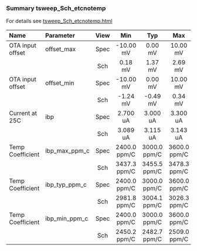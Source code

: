 ### Summary tsweep_Sch_etcnotemp

For details see <a href='tsweep_Sch_etcnotemp.html'>tsweep_Sch_etcnotemp.html</a>

|**Name**|**Parameter**|**View**|**Min** | **Typ** | **Max**|
|:---|:---|:---:|:---:|:---:|:---:|
|OTA input offset|offset\_max | Spec | -10.00 mV | 0.00 mV | 10.00 mV |
| | | Sch|0.18 mV | 1.37 mV | 2.69 mV |
|OTA input offset|offset\_min | Spec | -10.00 mV | 0.00 mV | 10.00 mV |
| | | Sch|-1.24 mV | -0.49 mV | 0.34 mV |
|Current at 25C|ibp | Spec | 2.700 uA | 3.000 uA | 3.300 uA |
| | | Sch|3.089 uA | 3.115 uA | 3.143 uA |
|Temp Coefficient|ibp\_max\_ppm\_c | Spec | 2400.0 ppm/C | 3000.0 ppm/C | 3600.0 ppm/C |
| | | Sch|3437.3 ppm/C | 3455.5 ppm/C | 3478.3 ppm/C |
|Temp Coefficient|ibp\_typ\_ppm\_c | Spec | 2400.0 ppm/C | 3000.0 ppm/C | 3600.0 ppm/C |
| | | Sch|2981.8 ppm/C | 3004.1 ppm/C | 3026.3 ppm/C |
|Temp Coefficient|ibp\_min\_ppm\_c | Spec | 2400.0 ppm/C | 3000.0 ppm/C | 3600.0 ppm/C |
| | | Sch|2450.2 ppm/C | 2482.7 ppm/C | 2509.0 ppm/C |
